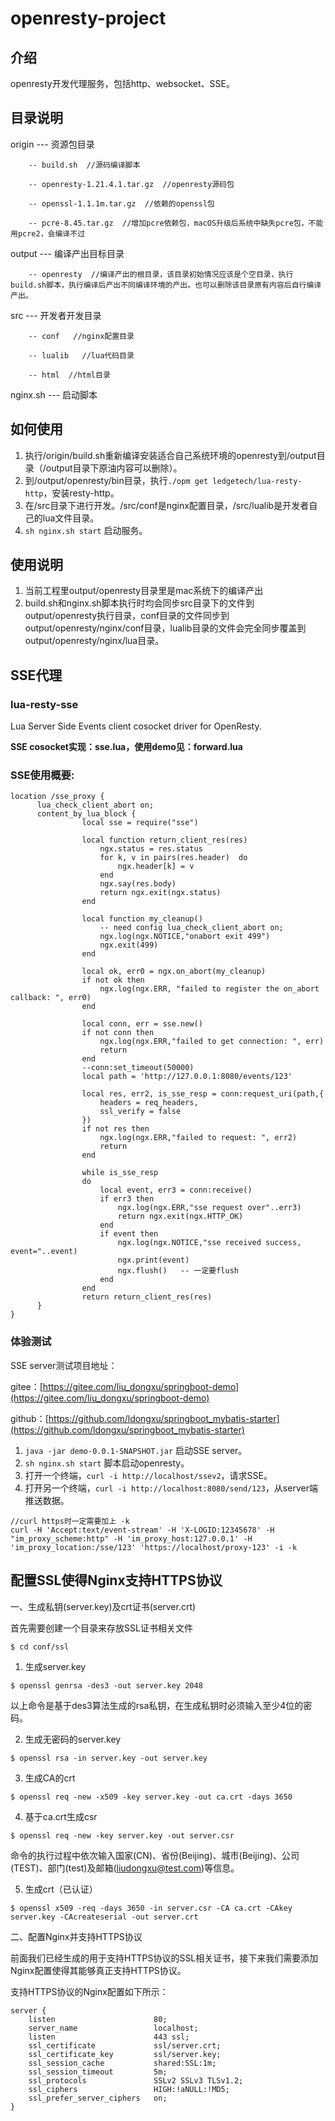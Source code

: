 # openresty-project

## 介绍
openresty开发代理服务，包括http、websocket、SSE。



## 目录说明

origin --- 资源包目录

        -- build.sh  //源码编译脚本

        -- openresty-1.21.4.1.tar.gz  //openresty源码包

        -- openssl-1.1.1m.tar.gz  //依赖的openssl包
        
        -- pcre-8.45.tar.gz  //增加pcre依赖包，macOS升级后系统中缺失pcre包，不能用pcre2，会编译不过


output --- 编译产出目标目录

        -- openresty  //编译产出的根目录，该目录初始情况应该是个空目录，执行build.sh脚本，执行编译后产出不同编译环境的产出。也可以删除该目录原有内容后自行编译产出。



src    --- 开发者开发目录

        -- conf   //nginx配置目录

        -- lualib   //lua代码目录
        
        -- html  //html目录


nginx.sh  --- 启动脚本



## 如何使用

1. 执行/origin/build.sh重新编译安装适合自己系统环境的openresty到/output目录（/output目录下原油内容可以删除）。
2. 到/output/openresty/bin目录，执行`./opm get ledgetech/lua-resty-http`，安装resty-http。
3. 在/src目录下进行开发。/src/conf是nginx配置目录，/src/lualib是开发者自己的lua文件目录。
4. `sh nginx.sh start` 启动服务。

## 使用说明

1.  当前工程里output/openresty目录里是mac系统下的编译产出
2.  build.sh和nginx.sh脚本执行时均会同步src目录下的文件到output/openresty执行目录，conf目录的文件同步到output/openresty/nginx/conf目录，lualib目录的文件会完全同步覆盖到output/openresty/nginx/lua目录。


## SSE代理

### lua-resty-sse
Lua Server Side Events client cosocket driver for OpenResty.

**SSE cosocket实现：sse.lua，使用demo见：forward.lua**

### SSE使用概要:
````
location /sse_proxy {
      lua_check_client_abort on;
      content_by_lua_block {
                local sse = require("sse")

                local function return_client_res(res)
                    ngx.status = res.status
                    for k, v in pairs(res.header)  do
                        ngx.header[k] = v
                    end
                    ngx.say(res.body)
                    return ngx.exit(ngx.status)
                end

                local function my_cleanup()
                    -- need config lua_check_client_abort on;
                    ngx.log(ngx.NOTICE,"onabort exit 499")
                    ngx.exit(499)
                end
            
                local ok, err0 = ngx.on_abort(my_cleanup)
                if not ok then
                    ngx.log(ngx.ERR, "failed to register the on_abort callback: ", err0)
                end
            
                local conn, err = sse.new()
                if not conn then
                    ngx.log(ngx.ERR,"failed to get connection: ", err)
                    return
                end
                --conn:set_timeout(50000)
                local path = 'http://127.0.0.1:8080/events/123'
            
                local res, err2, is_sse_resp = conn:request_uri(path,{
                    headers = req_headers,
                    ssl_verify = false
                })
                if not res then
                    ngx.log(ngx.ERR,"failed to request: ", err2)
                    return
                end
            
                while is_sse_resp
                do
                    local event, err3 = conn:receive()
                    if err3 then
                        ngx.log(ngx.ERR,"sse request over"..err3)
                        return ngx.exit(ngx.HTTP_OK)
                    end
                    if event then
                        ngx.log(ngx.NOTICE,"sse received success, event="..event)
                        ngx.print(event)
                        ngx.flush()   -- 一定要flush
                    end
                end
                return return_client_res(res)
      }
}
````

### 体验测试

SSE server测试项目地址：

gitee：[https://gitee.com/liu_dongxu/springboot-demo](https://gitee.com/liu_dongxu/springboot-demo)

github：[https://github.com/ldongxu/springboot_mybatis-starter](https://github.com/ldongxu/springboot_mybatis-starter)


1. `java -jar demo-0.0.1-SNAPSHOT.jar` 启动SSE server。
2. `sh nginx.sh start` 脚本启动openresty。
3. 打开一个终端，`curl -i http://localhost/ssev2`，请求SSE。
4. 打开另一个终端，`curl -i http://localhost:8080/send/123`，从server端推送数据。


````
//curl https时一定需要加上 -k
curl -H 'Accept:text/event-stream' -H 'X-LOGID:12345678' -H "im_proxy_scheme:http" -H 'im_proxy_host:127.0.0.1' -H 'im_proxy_location:/sse/123' 'https://localhost/proxy-123' -i -k
````


## 配置SSL使得Nginx支持HTTPS协议
一、生成私钥(server.key)及crt证书(server.crt)

首先需要创建一个目录来存放SSL证书相关文件
````
$ cd conf/ssl
````
1. 生成server.key

```
$ openssl genrsa -des3 -out server.key 2048
```

以上命令是基于des3算法生成的rsa私钥，在生成私钥时必须输入至少4位的密码。

2. 生成无密码的server.key

```
$ openssl rsa -in server.key -out server.key
```
3. 生成CA的crt
````
$ openssl req -new -x509 -key server.key -out ca.crt -days 3650 
````
4. 基于ca.crt生成csr
````
$ openssl req -new -key server.key -out server.csr
````
命令的执行过程中依次输入国家(CN)、省份(Beijing)、城市(Beijing)、公司(TEST)、部门(test)及邮箱(liudongxu@test.com)等信息。

5. 生成crt（已认证）
````
$ openssl x509 -req -days 3650 -in server.csr -CA ca.crt -CAkey server.key -CAcreateserial -out server.crt
````
二、配置Nginx并支持HTTPS协议

前面我们已经生成的用于支持HTTPS协议的SSL相关证书，接下来我们需要添加Nginx配置使得其能够真正支持HTTPS协议。

支持HTTPS协议的Nginx配置如下所示：

````
server {
    listen                      80;
    server_name                 localhost;
    listen                      443 ssl;
    ssl_certificate             ssl/server.crt;
    ssl_certificate_key         ssl/server.key;
    ssl_session_cache           shared:SSL:1m;
    ssl_session_timeout         5m;
    ssl_protocols               SSLv2 SSLv3 TLSv1.2;
    ssl_ciphers                 HIGH:!aNULL:!MD5;
    ssl_prefer_server_ciphers   on;
}
````







